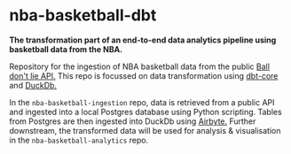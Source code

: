 # nba-basketball-dbt

**The transformation part of an end-to-end data analytics pipeline using basketball data from the NBA.**

Repository for the ingestion of NBA basketball data from the public [Ball don't lie API.](https://www.balldontlie.io/home.html#introduction) This repo is focussed on data transformation using [dbt-core](https://docs.getdbt.com/docs/introduction) and [DuckDb.](https://duckdb.org/)

In the `nba-basketball-ingestion` repo, data is retrieved from a public API and ingested into a local Postgres database using Python scripting. Tables from Postgres are then ingested into DuckDb using [Airbyte.](https://airbyte.com) Further downstream, the transformed data will be used for analysis & visualisation in the `nba-basketball-analytics` repo.
